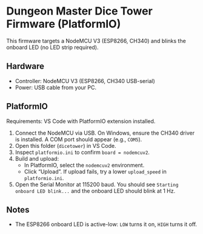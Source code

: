 # Dungeon Master Dice Tower Firmware (PlatformIO)

This firmware targets a NodeMCU V3 (ESP8266, CH340) and blinks the onboard LED (no LED strip required).

## Hardware

- Controller: NodeMCU V3 (ESP8266, CH340 USB-serial)
- Power: USB cable from your PC.

## PlatformIO

Requirements: VS Code with PlatformIO extension installed.

1. Connect the NodeMCU via USB. On Windows, ensure the CH340 driver is installed. A COM port should appear (e.g., `COM5`).
2. Open this folder (`dicetower`) in VS Code.
3. Inspect `platformio.ini` to confirm `board = nodemcuv2`.
4. Build and upload:
   - In PlatformIO, select the `nodemcuv2` environment.
   - Click “Upload”. If upload fails, try a lower `upload_speed` in `platformio.ini`.
5. Open the Serial Monitor at 115200 baud. You should see `Starting onboard LED blink...` and the onboard LED should blink at 1 Hz.

## Notes

- The ESP8266 onboard LED is active-low: `LOW` turns it on, `HIGH` turns it off.

